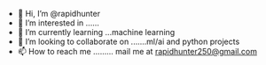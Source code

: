 - 👋 Hi, I’m @rapidhunter
- 👀 I’m interested in ......
- 🌱 I’m currently learning ...machine learning 
- 💞️ I’m looking to collaborate on .......ml/ai and python projects
- 📫 How to reach me ......... mail me at rapidhunter250@gmail.com

<!---
rapidhunter/rapidhunter is a ✨ special ✨ repository because its `README.md` (this file) appears on your GitHub profile.
You can click the Preview link to take a look at your changes.
--->
